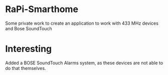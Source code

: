 # RaPi-Smarthome
Some private work to create an application to work with 433 MHz devices and Bose SoundTouch

# Interesting
Added a BOSE SoundTouch Alarms system, as these devices are not able to do that themselves.
